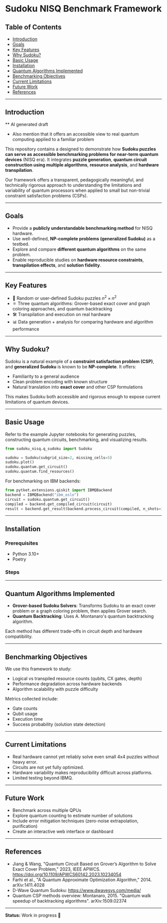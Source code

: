 # Sudoku NISQ Benchmark Framework

## Table of Contents
- [Introduction](#introduction)
- [Goals](#goals)
- [Key Features](#key-features)
- [Why Sudoku?](#why-sudoku)
- [Basic Usage](#basic-usage)
- [Installation](#installation)
- [Quantum Algorithms Implemented](#quantum-algorithms-implemented)
- [Benchmarking Objectives](#benchmarking-objectives)
- [Current Limitations](#current-limitations)
- [Future Work](#future-work)
- [References](#references)

---

## Introduction
** AI generated draft
* Also mention that it offers an accessible view to real quantum computing applied to a familiar problem

This repository contains a designed to demonstrate how **Sudoku puzzles can serve as accessible benchmarking problems for near-term quantum devices** (NISQ era). It integrates **puzzle generation**, **quantum circuit construction using multiple algorithms**, **resource analysis**, and **hardware transpilation**.

Our framework offers a transparent, pedagogically meaningful, and technically rigorous approach to understanding the limitations and variability of quantum processors when applied to small but non-trivial constraint satisfaction problems (CSPs).

---

## Goals
- Provide a **publicly understandable benchmarking method** for NISQ hardware.
- Use well-defined, **NP-complete problems (generalized Sudoku)** as a testbed.
- Explore and compare **different quantum algorithms** on the same problem.
- Enable reproducible studies on **hardware resource constraints**, **transpilation effects**, and **solution fidelity**.

---

## Key Features
- 📄 Random or user-defined Sudoku puzzles $n^2 \times n^2$
- ⚛️ Three quantum algorithms: Grover-based exact cover and graph coloring approaches, and quantum backtracking
- 🛠️ Transpilation and execution on real hardware
- 📊 Data generation + analysis for comparing hardware and algorithm performance

---

## Why Sudoku?

Sudoku is a natural example of a **constraint satisfaction problem (CSP)**, and **generalized Sudoku** is known to be **NP-complete**. It offers:

- Familiarity to a general audience
- Clean problem encoding with known structure
- Natural translation into **exact cover** and other CSP formulations

This makes Sudoku both accessible and rigorous enough to expose current limitations of quantum devices.

---

## Basic Usage

Refer to the example Jupyter notebooks for generating puzzles, constructing quantum circuits, benchmarking, and visualizing results.

```python
from sudoku_nisq.q_sudoku import Sudoku

sudoku = Sudoku(subgrid_size=2, missing_cells=5)
sudoku.plot()
sudoku.quantum.get_circuit()
sudoku.quantum.find_resources()
```

For benchmarking on IBM backends:

```python
from pytket.extensions.qiskit import IBMQBackend
backend = IBMQBackend("ibm_oslo")
circuit = sudoku.quantum.get_circuit()
compiled = backend.get_compiled_circuit(circuit)
result = backend.get_result(backend.process_circuit(compiled, n_shots=100))
```

---

## Installation

### Prerequisites
- Python 3.10+
- Poetry

### Steps

---

## Quantum Algorithms Implemented

- **Grover-based Sudoku Solvers**: Transforms Sudoku to an exact cover problem or a graph coloring problem, then applies Grover search.
- **Quantum Backtracking**: Uses A. Montanaro's quantum backtracking algorithm.

Each method has different trade-offs in circuit depth and hardware compatibility.

---

## Benchmarking Objectives

We use this framework to study:
- Logical vs transpiled resource counts (qubits, CX gates, depth)
- Performance degradation across hardware backends
- Algorithm scalability with puzzle difficulty

Metrics collected include:
- Gate counts
- Qubit usage
- Execution time
- Success probability (solution state detection)

---

## Current Limitations

- Real hardware cannot yet reliably solve even small 4x4 puzzles without heavy error.
- Circuits are not yet fully optimized.
- Hardware variability makes reproducibility difficult across platforms.
- Limited testing beyond IBMQ.

---

## Future Work

- Benchmark across multiple QPUs
- Explore quantum counting to estimate number of solutions
- Include error mitigation techniques (zero-noise extrapolation, purification)
- Create an interactive web interface or dashboard

---

## References

- Jiang & Wang, "Quantum Circuit Based on Grover’s Algorithm to Solve Exact Cover Problem," 2023, IEEE APWCS. https://doi.org/10.1109/APWCS60142.2023.10234054
- Farhi et al., "A Quantum Approximate Optimization Algorithm," 2014. arXiv:1411.4028
- D-Wave Quantum Sudoku: https://www.dwavesys.com/media/
- Quantum CSP methods overview: Montanaro, 2015. "Quantum walk speedup of backtracking algorithms". arXiv:1509.02374

---

**Status:** Work in progress 🚧